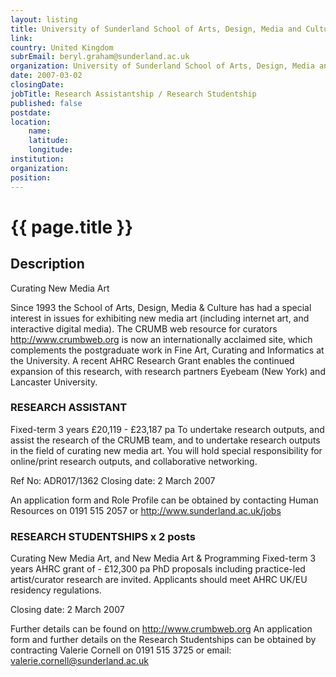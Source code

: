 ```yaml
---
layout: listing
title: University of Sunderland School of Arts, Design, Media and Culture - Research Assistantship / Research Studentship
link:
country: United Kingdom
subrEmail: beryl.graham@sunderland.ac.uk
organization: University of Sunderland School of Arts, Design, Media and Culture 
date: 2007-03-02
closingDate: 
jobTitle: Research Assistantship / Research Studentship
published: false
postdate:
location:
	name: 
	latitude: 
	longitude: 
institution: 
organization: 
position: 
--- 
```



# {{ page.title }}

## Description











<p class="hft-paras">Curating New Media Art</p>

<p class="hft-paras">Since 1993 the School of Arts, Design, Media &
Culture has had a special interest in issues for
exhibiting new media art (including internet art,
and interactive digital media).  The CRUMB web
resource for curators <a href="http://www.crumbweb.org" class="hft-urls">http://www.crumbweb.org</a> is
now an internationally acclaimed site, which
complements the postgraduate work in Fine Art,
Curating and Informatics at the University.  A
recent AHRC Research Grant enables the continued
expansion of this research, with research
partners Eyebeam (New York) and Lancaster University.</p>

<h3>RESEARCH ASSISTANT</h3>
<p>
Fixed-term 3 years
£20,119 - £23,187 pa
To undertake research outputs, and assist the
research of the CRUMB team, and to undertake
research outputs in the field of curating new
media art.  You will hold special responsibility
for online/print research outputs, and collaborative networking.</p>

<p class="hft-paras">Ref No:  ADR017/1362            Closing date:  2 March 2007</p>

<p class="hft-paras">An application form and Role Profile can be
obtained by contacting Human Resources on 0191
515 2057 or <a href="http://www.sunderland.ac.uk/jobs" class="hft-urls">http://www.sunderland.ac.uk/jobs</a></p>

<h3>RESEARCH STUDENTSHIPS x 2 posts</h3>
<p>Curating New Media Art, and New Media Art & Programming
Fixed-term 3 years
AHRC grant of - £12,300 pa
PhD proposals including practice-led
artist/curator research are invited. Applicants
should meet AHRC UK/EU residency regulations.</p>

<p class="hft-paras">Closing date: 2 March 2007</p>

<p class="hft-paras">Further details can be found on
<a href="http://www.crumbweb.org" class="hft-urls">http://www.crumbweb.org</a>  An application form and
further details on the Research Studentships can
be obtained by contracting Valerie Cornell on
0191 515 3725 or email: <a href="mailto:valerie.cornell@sunderland.ac.uk" class="hft-email">valerie.cornell@sunderland.ac.uk</a></p>
